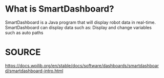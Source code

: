 # What is SmartDashboard?
SmartDashboard is a Java program that will display robot data in real-time. SmartDashboard can display data such as:
      Display and change variables such as auto paths



# SOURCE
https://docs.wpilib.org/en/stable/docs/software/dashboards/smartdashboard/smartdashboard-intro.html
